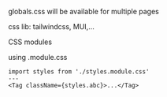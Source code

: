 globals.css will be available for multiple pages

css lib: tailwindcss, MUI,...

CSS modules

using .module.css

```
import styles from './styles.module.css'
---
<Tag className={styles.abc}>...</Tag> 
```

